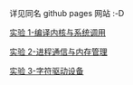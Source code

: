 详见同名 github pages 网站 :-D

[实验 1-编译内核与系统调用](<https://yishiyu.github.io/2019/10/13/%E6%93%8D%E4%BD%9C%E7%B3%BB%E7%BB%9F%E5%AE%9E%E9%AA%8C(%E4%B8%80)/>)

[实验 2-进程通信与内存管理](<https://yishiyu.github.io/2020/01/01/%E6%93%8D%E4%BD%9C%E7%B3%BB%E7%BB%9F%E5%AE%9E%E9%AA%8C(%E4%BA%8C)/>)

[实验 3-字符驱动设备](<https://yishiyu.github.io/2020/01/01/%E6%93%8D%E4%BD%9C%E7%B3%BB%E7%BB%9F%E5%AE%9E%E9%AA%8C(%E4%B8%89)/>)
